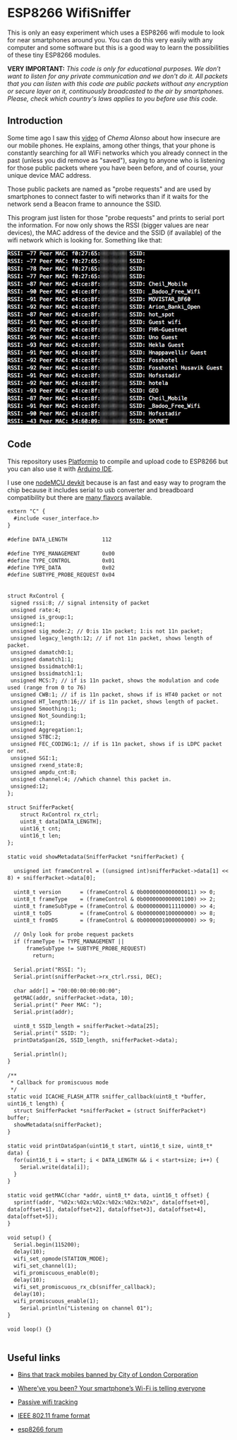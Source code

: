 # ESP8266 WifiSniffer

This is only an easy experiment which uses a ESP8266 wifi module to look for near smartphones around you. You can do this very easily with any computer and some software but this is a good way to learn the possibilities of these tiny ESP8266 modules.

**VERY IMPORTANT:** *This code is only for educational purposes. We don’t want to listen for any private communication and we don't do it. All packets that you can listen with this code are public packets without any encryption or secure layer on it, continuously broadcasted to the air by smartphones. Please, check which country's laws applies to you before use this code.*

## Introduction

Some time ago I saw this [video](https://youtu.be/DbqkBAjId_U?t=405) of *Chema Alonso* about how insecure are our mobile phones. He explains, among other things, that your phone is constantly searching for all WiFi networks which you already connect  in the past (unless you did remove as "saved"), saying to anyone who is listening for those public packets where you have been before, and of course, your unique device MAC address.

Those public packets are named as "probe requests" and are used by smartphones to connect faster to wifi networks than if it waits for the network send a Beacon frame to announce the SSID.

This program just listen for those "probe requests" and prints to serial port the information. For now only shows the RSSI (bigger values are near devices), the MAC address of the device and the SSID (if available) of the wifi network which is looking for. Something like that:

![](doc/capture.jpg)

## Code  

This repository uses [Platformio](http://platformio.org/platformio-ide) to compile and upload code to ESP8266 but you can also use it with [Arduino IDE](https://github.com/esp8266/Arduino#installing-with-boards-manager).

I use one [nodeMCU devkit](https://github.com/nodemcu/nodemcu-devkit) because is an fast and easy way to program the chip because it includes serial to usb converter and breadboard compatibility but there are [many flavors](http://www.esp8266.com/wiki/doku.php?id=esp8266-module-family) available.


```
extern "C" {
  #include <user_interface.h>
}

#define DATA_LENGTH           112

#define TYPE_MANAGEMENT       0x00
#define TYPE_CONTROL          0x01
#define TYPE_DATA             0x02
#define SUBTYPE_PROBE_REQUEST 0x04


struct RxControl {
 signed rssi:8; // signal intensity of packet
 unsigned rate:4;
 unsigned is_group:1;
 unsigned:1;
 unsigned sig_mode:2; // 0:is 11n packet; 1:is not 11n packet;
 unsigned legacy_length:12; // if not 11n packet, shows length of packet.
 unsigned damatch0:1;
 unsigned damatch1:1;
 unsigned bssidmatch0:1;
 unsigned bssidmatch1:1;
 unsigned MCS:7; // if is 11n packet, shows the modulation and code used (range from 0 to 76)
 unsigned CWB:1; // if is 11n packet, shows if is HT40 packet or not
 unsigned HT_length:16;// if is 11n packet, shows length of packet.
 unsigned Smoothing:1;
 unsigned Not_Sounding:1;
 unsigned:1;
 unsigned Aggregation:1;
 unsigned STBC:2;
 unsigned FEC_CODING:1; // if is 11n packet, shows if is LDPC packet or not.
 unsigned SGI:1;
 unsigned rxend_state:8;
 unsigned ampdu_cnt:8;
 unsigned channel:4; //which channel this packet in.
 unsigned:12;
};

struct SnifferPacket{
    struct RxControl rx_ctrl;
    uint8_t data[DATA_LENGTH];
    uint16_t cnt;
    uint16_t len;
};

static void showMetadata(SnifferPacket *snifferPacket) {

  unsigned int frameControl = ((unsigned int)snifferPacket->data[1] << 8) + snifferPacket->data[0];

  uint8_t version      = (frameControl & 0b0000000000000011) >> 0;
  uint8_t frameType    = (frameControl & 0b0000000000001100) >> 2;
  uint8_t frameSubType = (frameControl & 0b0000000011110000) >> 4;
  uint8_t toDS         = (frameControl & 0b0000000100000000) >> 8;
  uint8_t fromDS       = (frameControl & 0b0000001000000000) >> 9;

  // Only look for probe request packets
  if (frameType != TYPE_MANAGEMENT ||
      frameSubType != SUBTYPE_PROBE_REQUEST)
        return;

  Serial.print("RSSI: ");
  Serial.print(snifferPacket->rx_ctrl.rssi, DEC);

  char addr[] = "00:00:00:00:00:00";
  getMAC(addr, snifferPacket->data, 10);
  Serial.print(" Peer MAC: ");
  Serial.print(addr);

  uint8_t SSID_length = snifferPacket->data[25];
  Serial.print(" SSID: ");
  printDataSpan(26, SSID_length, snifferPacket->data);

  Serial.println();
}

/**
 * Callback for promiscuous mode
 */
static void ICACHE_FLASH_ATTR sniffer_callback(uint8_t *buffer, uint16_t length) {
  struct SnifferPacket *snifferPacket = (struct SnifferPacket*) buffer;
  showMetadata(snifferPacket);
}

static void printDataSpan(uint16_t start, uint16_t size, uint8_t* data) {
  for(uint16_t i = start; i < DATA_LENGTH && i < start+size; i++) {
    Serial.write(data[i]);
  }
}

static void getMAC(char *addr, uint8_t* data, uint16_t offset) {
  sprintf(addr, "%02x:%02x:%02x:%02x:%02x:%02x", data[offset+0], data[offset+1], data[offset+2], data[offset+3], data[offset+4], data[offset+5]);
}

void setup() {
  Serial.begin(115200);
  delay(10);
  wifi_set_opmode(STATION_MODE);
  wifi_set_channel(1);
  wifi_promiscuous_enable(0);
  delay(10);
  wifi_set_promiscuous_rx_cb(sniffer_callback);
  delay(10);
  wifi_promiscuous_enable(1);
	Serial.println("Listening on channel 01");
}

void loop() {}


```

## Useful links

- [Bins that track mobiles banned by City of London Corporation](http://www.telegraph.co.uk/technology/news/10237811/Bins-that-track-mobiles-banned-by-City-of-London-Corporation.html)
- [Where’ve you been? Your smartphone’s Wi-Fi is telling everyone](http://arstechnica.com/information-technology/2014/11/where-have-you-been-your-smartphones-wi-fi-is-telling-everyone/)
- [Passive wifi tracking](http://edwardkeeble.com/2014/02/passive-wifi-tracking/)
- [IEEE 802.11 frame format](http://www.studioreti.it/slide/802-11-Frame_E_C.pdf)

- [esp8266 forum](http://www.esp8266.com/viewtopic.php?f=6&t=1589)
